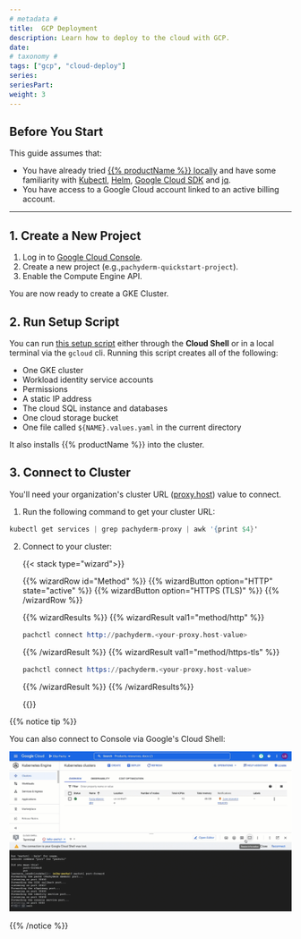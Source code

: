 ```yaml
---
# metadata # 
title:  GCP Deployment
description: Learn how to deploy to the cloud with GCP.
date: 
# taxonomy #
tags: ["gcp", "cloud-deploy"]
series:
seriesPart:
weight: 3
---
```

## Before You Start 

This guide assumes that:
-  You have already tried [{{% productName %}} locally](/{{%release%}}/set-up/local-deploy/) and have some familiarity with [Kubectl](https://kubernetes.io/docs/tasks/tools/), [Helm](https://helm.sh/docs/intro/install/), [Google Cloud SDK](https://cloud.google.com/sdk/) and [jq](https://stedolan.github.io/jq/download/).
- You have access to a Google Cloud account linked to an active billing account.
---

## 1. Create a New Project 

1. Log in to [Google Cloud Console](https://console.cloud.google.com/).
2. Create a new project (e.g.,`pachyderm-quickstart-project`).
3. Enable the Compute Engine API.

You are now ready to create a GKE Cluster.

## 2. Run Setup Script

You can run [this setup script](https://github.com/pachyderm/pachyderm/blob/master/etc/deploy/gcp/gcp-doco-script.sh) either through the **Cloud Shell** or in a local terminal via the `gcloud` cli. Running this script creates all of the following:

- One GKE cluster
- Workload identity service accounts
- Permissions
- A static IP address 
- The cloud SQL instance and databases
- One cloud storage bucket
- One file called `${NAME}.values.yaml` in the current directory

It also installs {{% productName %}} into the cluster.

## 3. Connect to Cluster

You'll need your organization's cluster URL ([proxy.host](/{{%release%}}/manage/helm-values/proxy)) value to connect. 

1. Run the following command to get your cluster URL:
```s
kubectl get services | grep pachyderm-proxy | awk '{print $4}'
```
2. Connect to your cluster:
   
   {{< stack type="wizard">}}

   {{% wizardRow id="Method" %}}
   {{% wizardButton option="HTTP" state="active" %}}
   {{% wizardButton option="HTTPS (TLS)" %}}
   {{% /wizardRow %}}

   {{% wizardResults %}}
   {{% wizardResult val1="method/http" %}}
   ```s
   pachctl connect http://pachyderm.<your-proxy.host-value>
   ```
   {{% /wizardResult %}}
   {{% wizardResult val1="method/https-tls" %}}
   ```s
   pachctl connect https://pachyderm.<your-proxy.host-value>
   ```
   {{% /wizardResult %}}
   {{% /wizardResults%}}

   {{</stack>}}

{{% notice tip %}}

You can also connect to Console via Google's Cloud Shell: 

![console-in-browser](/images/gcp/console-in-browser.gif)

{{% /notice %}}